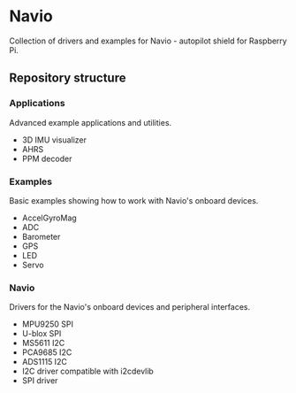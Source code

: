 Navio
=====

Collection of drivers and examples for Navio - autopilot shield for Raspberry Pi.

## Repository structure

### Applications 

Advanced example applications and utilities.

* 3D IMU visualizer
* AHRS
* PPM decoder

### Examples

Basic examples showing how to work with Navio's onboard devices.

* AccelGyroMag
* ADC
* Barometer
* GPS
* LED
* Servo

### Navio

Drivers for the Navio's onboard devices and peripheral interfaces.

* MPU9250 SPI
* U-blox SPI
* MS5611 I2C
* PCA9685 I2C
* ADS1115 I2C
* I2C driver compatible with i2cdevlib
* SPI driver
